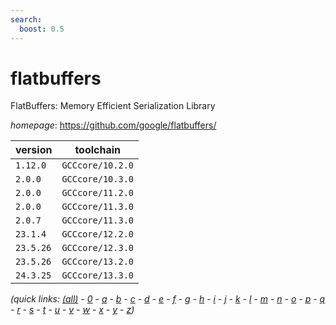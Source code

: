 ```yaml
---
search:
  boost: 0.5
---
```

# flatbuffers

FlatBuffers: Memory Efficient Serialization Library

*homepage*: <https://github.com/google/flatbuffers/>

version | toolchain
--------|----------
``1.12.0`` | ``GCCcore/10.2.0``
``2.0.0`` | ``GCCcore/10.3.0``
``2.0.0`` | ``GCCcore/11.2.0``
``2.0.0`` | ``GCCcore/11.3.0``
``2.0.7`` | ``GCCcore/11.3.0``
``23.1.4`` | ``GCCcore/12.2.0``
``23.5.26`` | ``GCCcore/12.3.0``
``23.5.26`` | ``GCCcore/13.2.0``
``24.3.25`` | ``GCCcore/13.3.0``


*(quick links: [(all)](../index.md) - [0](../0/index.md) - [a](../a/index.md) - [b](../b/index.md) - [c](../c/index.md) - [d](../d/index.md) - [e](../e/index.md) - [f](../f/index.md) - [g](../g/index.md) - [h](../h/index.md) - [i](../i/index.md) - [j](../j/index.md) - [k](../k/index.md) - [l](../l/index.md) - [m](../m/index.md) - [n](../n/index.md) - [o](../o/index.md) - [p](../p/index.md) - [q](../q/index.md) - [r](../r/index.md) - [s](../s/index.md) - [t](../t/index.md) - [u](../u/index.md) - [v](../v/index.md) - [w](../w/index.md) - [x](../x/index.md) - [y](../y/index.md) - [z](../z/index.md))*

